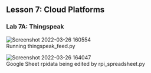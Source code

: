 ## Lesson 7: Cloud Platforms

### Lab 7A: Thingspeak

![Screenshot 2022-03-26 160554](https://user-images.githubusercontent.com/78381247/160256410-417dd1bd-8be0-450e-ad06-1ca78cd3bd5e.png)  
Running thingspeak_feed.py

![Screenshot 2022-03-26 164047](https://user-images.githubusercontent.com/78381247/160256422-d9f9def3-3837-4c7b-96c7-834f340d8cee.png)  
Google Sheet rpidata being edited by rpi_spreadsheet.py

